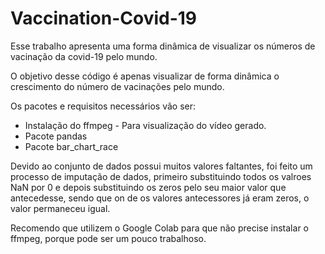 # Vaccination-Covid-19
Esse trabalho apresenta uma forma dinâmica de visualizar os números de vacinação da covid-19 pelo mundo.

O objetivo desse código é apenas visualizar de forma dinâmica o crescimento do número de vacinações pelo mundo.

Os pacotes e requisitos necessários vão ser:

- Instalação do ffmpeg - Para visualização do vídeo gerado.
- Pacote pandas
- Pacote bar_chart_race

Devido ao conjunto de dados possui muitos valores faltantes, foi feito um processo de imputação de dados, primeiro substituindo todos os valroes NaN por 0 e depois substituindo os zeros pelo seu maior valor que antecedesse, sendo que on de os valores antecessores já eram zeros, o valor permaneceu igual.

Recomendo que utilizem o Google Colab para que não precise instalar o ffmpeg, porque pode ser um pouco trabalhoso.
